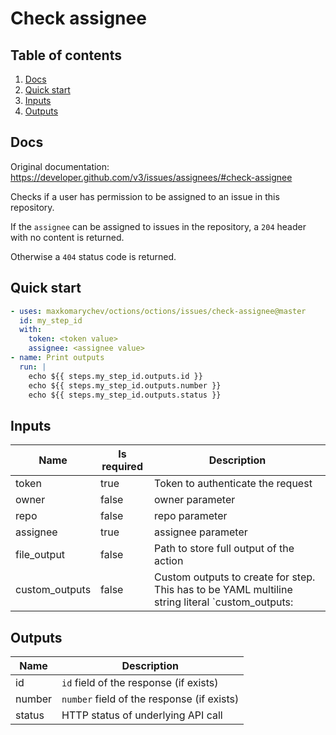 # Check assignee

## Table of contents

1. [Docs](#docs)
1. [Quick start](#quick-start)
1. [Inputs](#inputs)
1. [Outputs](#outputs)

<a name="quick-start" ></a>
## Docs

Original documentation: https://developer.github.com/v3/issues/assignees/#check-assignee

Checks if a user has permission to be assigned to an issue in this repository.

If the `assignee` can be assigned to issues in the repository, a `204` header with no content is returned.

Otherwise a `404` status code is returned.


<a name="quick start" ></a>
## Quick start

```yaml
- uses: maxkomarychev/octions/octions/issues/check-assignee@master
  id: my_step_id
  with:
    token: <token value>
    assignee: <assignee value>
- name: Print outputs
  run: |
    echo ${{ steps.my_step_id.outputs.id }}
    echo ${{ steps.my_step_id.outputs.number }}
    echo ${{ steps.my_step_id.outputs.status }}
```


<a name="inputs" ></a>
## Inputs

| Name | Is required | Description |
|---|---|---|
|token|true|Token to authenticate the request
|owner|false|owner parameter
|repo|false|repo parameter
|assignee|true|assignee parameter
|file_output|false|Path to store full output of the action
|custom_outputs|false|Custom outputs to create for step. This has to be YAML multiline string literal  `custom_outputs: |<newline> output_name:path.in.result`

<a name="outputs" ></a>
## Outputs

| Name | Description |
|---|---|
|id|`id` field of the response (if exists)|
|number|`number` field of the response (if exists)|
|status|HTTP status of underlying API call|

